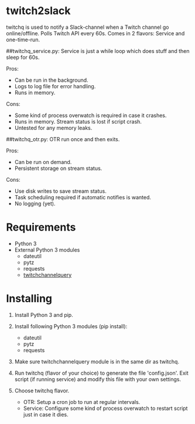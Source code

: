 # twitch2slack
twitchq is used to notify a Slack-channel when a Twitch channel go online/offline. Polls Twitch API every 60s.
Comes in 2 flavors: Service and one-time-run.


##twitchq_service.py:
Service is just a while loop which does stuff and then sleep for 60s.

Pros:
* Can be run in the background.
* Logs to log file for error handling.
* Runs in memory.

Cons:
* Some kind of process overwatch is required in case it crashes.
* Runs in memory. Stream status is lost if script crash.
* Untested for any memory leaks.

##twitchq_otr.py:
OTR run once and then exits.

Pros:
* Can be run on demand.
* Persistent storage on stream status.

Cons:
* Use disk writes to save stream status.
* Task scheduling required if automatic notifies is wanted.
* No logging (yet).

# Requirements
* Python 3
* External Python 3 modules
  * dateutil
  * pytz
  * requests
  * [twitchchannelquery](https://github.com/Luppii/twitchquery)

# Installing
1. Install Python 3 and pip.

1. Install following Python 3 modules (pip install):
   * dateutil
   * pytz
   * requests

1. Make sure twitchchannelquery module is in the same dir as twitchq.

1. Run twitchq (flavor of your choice) to generate the file 'config.json'.
   Exit script (if running service) and modify this file with your own settings.

1. Choose twitchq flavor.
   * OTR: Setup a cron job to run at regular intervals.
   * Service: Configure some kind of process overwatch to restart script
     just in case it dies.

